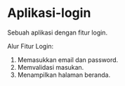# Aplikasi-login
Sebuah aplikasi dengan fitur login.

Alur Fitur Login:
1. Memasukkan email dan password.    
2. Memvalidasi masukan.   
3. Menampilkan halaman beranda.
